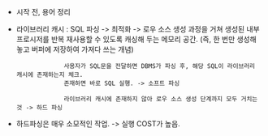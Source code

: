 * 시작 전, 용어 정리
- 라이브러리 캐시 : SQL 파싱 -> 최적화 -> 로우 소스 생성 과정을 거쳐 생성된 내부 프로시저를 반복 재사용할 수 있도록 
                   캐싱해 두는 메모리 공간. (즉, 한 번만 생성해놓고 버퍼에 저장하여 가져다 쓰는 개념)
                   
                   사용자가 SQL문을 전달하면 DBMS가 파싱 후, 해당 SQL이 라이브러리 캐시에 존재하는지 체크.
                   존재하면 바로 SQL 실행. -> 소프트 파싱
                   
                   라이브러리 캐시에 존재하지 않아 로우 소스 생성 단계까지 모두 거치는 것 -> 하드 파싱
                   
- 하드파싱은 매우 소모적인 작업. -> 실행 COST가 높음.
                 
                  
                   
